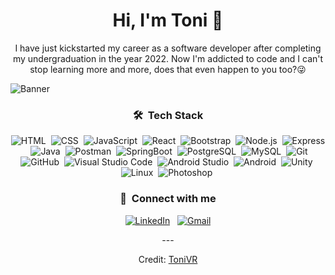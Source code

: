 <div align="center">
<h1 align="center">Hi, I'm Toni 👋</h1>
</div>

<p align="center" width="150px">I have just kickstarted my career as a software developer after completing my undergraduation in the year 2022.
Now I'm addicted to code and I can't stop learning more and more, does that even happen to you too?😜</p>

![Banner](https://github.com/TogoStyle/TogoStyle/assets/72858333/e1fa1f64-55a5-430e-b36c-2406752d08eb)
<div align="center">


### 🛠 &nbsp;Tech Stack


![HTML](https://img.shields.io/badge/-HTML-05122A?style=flat&logo=HTML5)&nbsp;
![CSS](https://img.shields.io/badge/-CSS-05122A?style=flat&logo=CSS3&logoColor=1572B6)&nbsp;
![JavaScript](https://img.shields.io/badge/-JavaScript-05122A?style=flat&logo=javascript)&nbsp;
![React](https://shields.io/badge/react-05122A?logo=react&style=flat)&nbsp;
![Bootstrap](https://img.shields.io/badge/-Bootstrap-05122A?style=flat&logo=bootstrap&logoColor=563D7C)&nbsp;
![Node.js](https://img.shields.io/badge/-Node.js-05122A?style=flat&logo=node.js&logoColor=339933)&nbsp;
![Express](https://img.shields.io/badge/Express%20js-05122A?style=flat&logo=express&logoColor=white)&nbsp;
![Java](https://img.shields.io/badge/Java-05122A?style=flat&logo=openjdk&logoColor=white)&nbsp;
![Postman](https://img.shields.io/badge/Postman-05122A?style=flat&logo=Postman&logoColor=white)&nbsp;
![SpringBoot](https://img.shields.io/badge/SpringBoot-05122A?style=flat&logo=Spring&logoColor=white)&nbsp;
![PostgreSQL](https://img.shields.io/badge/-PostgreSQL-05122A?style=flat&logo=postgresql&logoColor=336791)&nbsp;
![MySQL](https://img.shields.io/badge/-MySQL-05122A?style=flat&logo=mysql&logoColor=4479A1)&nbsp;
![Git](https://img.shields.io/badge/-Git-05122A?style=flat&logo=git)&nbsp;
![GitHub](https://img.shields.io/badge/-GitHub-05122A?style=flat&logo=github)&nbsp;
![Visual Studio Code](https://img.shields.io/badge/-Visual%20Studio%20Code-05122A?style=flat&logo=visual-studio-code&logoColor=007ACC)&nbsp;
![Android Studio](https://img.shields.io/badge/-Android%20Studio-05122A?style=flat&logo=android-studio&logoColor=3DDC84)&nbsp;
![Android](https://img.shields.io/badge/Android-05122A?style=flat&logo=android&logoColor=green)&nbsp;
![Unity](https://img.shields.io/badge/-Unity-05122A?style=flat&logo=Unity)&nbsp;
![Linux](https://img.shields.io/badge/Linux-05122A?style=flat&logo=linux&logoColor=yellow)&nbsp;
![Photoshop](<https://img.shields.io/badge/Adobe Photoshop-05122A?style=flat&logo=Adobe Photoshop&logoColor=white/>
)&nbsp;

### :link: &nbsp;Connect with me

<p align="center">
 
  <a href="https://www.linkedin.com/in/tonivieirarubio-informatico/"><img src="https://img.shields.io/badge/LinkedIn-0077B5?style=for-the-badge&logo=linkedin&logoColor=white" alt="LinkedIn"></a>
  &nbsp;
  <a href="mailto:tvr9869@gmail.com"><img src="https://img.shields.io/badge/Gmail-D14836?style=for-the-badge&logo=gmail&logoColor=white" alt="Gmail"></a>
</p>
---

Credit: [ToniVR](<[https://github.com/KevinPatel04](https://github.com/TogoStyle/)>)
</div>
